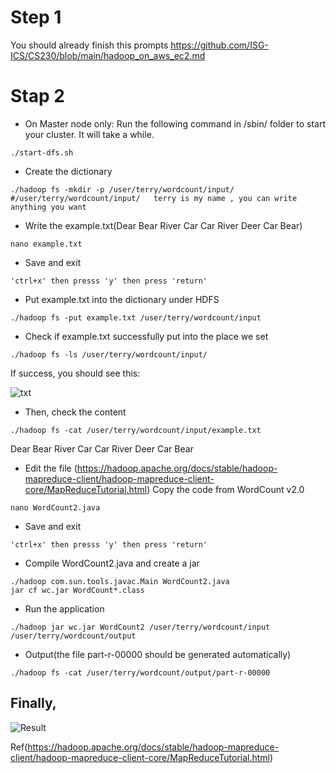 # Step 1
You should already finish this prompts https://github.com/ISG-ICS/CS230/blob/main/hadoop_on_aws_ec2.md
# Stap 2 
- On Master node only: Run the following command in <HadoopInstallationFolder>/sbin/ folder to start your cluster. It will take a while.
```
./start-dfs.sh
```
- Create the dictionary
```
./hadoop fs -mkdir -p /user/terry/wordcount/input/
#/user/terry/wordcount/input/   terry is my name , you can write anything you want
```
- Write the example.txt(Dear Bear River Car Car River Deer Car Bear)
```
nano example.txt
```
- Save and exit
```
'ctrl+x' then presss 'y' then press 'return'
```

- Put example.txt into the dictionary under HDFS
```
./hadoop fs -put example.txt /user/terry/wordcount/input
```
- Check if example.txt successfully put into the place we set
```
./hadoop fs -ls /user/terry/wordcount/input/
```
If success, you should see this:

![txt](https://github.com/Terrylin2023/wordcountCS230/blob/main/text.png)

- Then, check the content
```
./hadoop fs -cat /user/terry/wordcount/input/example.txt
```
Dear Bear River Car Car River Deer Car Bear


- Edit the file
  (https://hadoop.apache.org/docs/stable/hadoop-mapreduce-client/hadoop-mapreduce-client-core/MapReduceTutorial.html)
  Copy the code from WordCount v2.0
```
nano WordCount2.java
```
- Save and exit
```
'ctrl+x' then presss 'y' then press 'return'
```
- Compile WordCount2.java and create a jar
```
./hadoop com.sun.tools.javac.Main WordCount2.java
jar cf wc.jar WordCount*.class
```

- Run the application
```
./hadoop jar wc.jar WordCount2 /user/terry/wordcount/input /user/terry/wordcount/output
```

- Output(the file part-r-00000 should be generated automatically)
```
./hadoop fs -cat /user/terry/wordcount/output/part-r-00000
```
## Finally,
![Result](https://github.com/Terrylin2023/wordcountCS230/blob/main/Result.png)

Ref(https://hadoop.apache.org/docs/stable/hadoop-mapreduce-client/hadoop-mapreduce-client-core/MapReduceTutorial.html)
